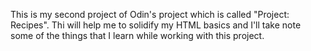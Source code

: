 This is my second project of Odin's project which is called "Project: Recipes".
Thi will help me to solidify my HTML basics and I'll take note some of the things
that I learn while working with this project.
